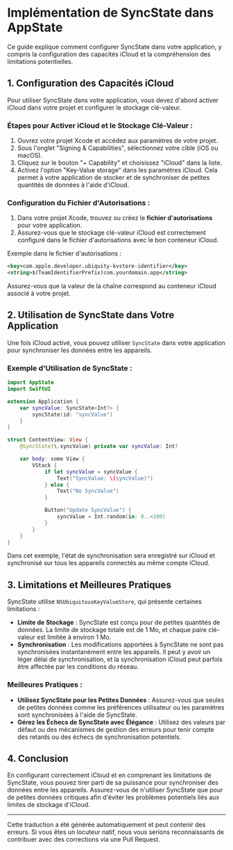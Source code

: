 # Implémentation de SyncState dans AppState

Ce guide explique comment configurer SyncState dans votre application, y compris la configuration des capacités iCloud et la compréhension des limitations potentielles.

## 1. Configuration des Capacités iCloud

Pour utiliser SyncState dans votre application, vous devez d'abord activer iCloud dans votre projet et configurer le stockage clé-valeur.

### Étapes pour Activer iCloud et le Stockage Clé-Valeur :

1. Ouvrez votre projet Xcode et accédez aux paramètres de votre projet.
2. Sous l'onglet "Signing & Capabilities", sélectionnez votre cible (iOS ou macOS).
3. Cliquez sur le bouton "+ Capability" et choisissez "iCloud" dans la liste.
4. Activez l'option "Key-Value storage" dans les paramètres iCloud. Cela permet à votre application de stocker et de synchroniser de petites quantités de données à l'aide d'iCloud.

### Configuration du Fichier d'Autorisations :

1. Dans votre projet Xcode, trouvez ou créez le **fichier d'autorisations** pour votre application.
2. Assurez-vous que le stockage clé-valeur iCloud est correctement configuré dans le fichier d'autorisations avec le bon conteneur iCloud.

Exemple dans le fichier d'autorisations :

```xml
<key>com.apple.developer.ubiquity-kvstore-identifier</key>
<string>$(TeamIdentifierPrefix)com.yourdomain.app</string>
```

Assurez-vous que la valeur de la chaîne correspond au conteneur iCloud associé à votre projet.

## 2. Utilisation de SyncState dans Votre Application

Une fois iCloud activé, vous pouvez utiliser `SyncState` dans votre application pour synchroniser les données entre les appareils.

### Exemple d'Utilisation de SyncState :

```swift
import AppState
import SwiftUI

extension Application {
    var syncValue: SyncState<Int?> {
        syncState(id: "syncValue")
    }
}

struct ContentView: View {
    @SyncState(\.syncValue) private var syncValue: Int?

    var body: some View {
        VStack {
            if let syncValue = syncValue {
                Text("SyncValue: \(syncValue)")
            } else {
                Text("No SyncValue")
            }

            Button("Update SyncValue") {
                syncValue = Int.random(in: 0..<100)
            }
        }
    }
}
```

Dans cet exemple, l'état de synchronisation sera enregistré sur iCloud et synchronisé sur tous les appareils connectés au même compte iCloud.

## 3. Limitations et Meilleures Pratiques

SyncState utilise `NSUbiquitousKeyValueStore`, qui présente certaines limitations :

- **Limite de Stockage** : SyncState est conçu pour de petites quantités de données. La limite de stockage totale est de 1 Mo, et chaque paire clé-valeur est limitée à environ 1 Mo.
- **Synchronisation** : Les modifications apportées à SyncState ne sont pas synchronisées instantanément entre les appareils. Il peut y avoir un léger délai de synchronisation, et la synchronisation iCloud peut parfois être affectée par les conditions du réseau.

### Meilleures Pratiques :

- **Utilisez SyncState pour les Petites Données** : Assurez-vous que seules de petites données comme les préférences utilisateur ou les paramètres sont synchronisées à l'aide de SyncState.
- **Gérez les Échecs de SyncState avec Élégance** : Utilisez des valeurs par défaut ou des mécanismes de gestion des erreurs pour tenir compte des retards ou des échecs de synchronisation potentiels.

## 4. Conclusion

En configurant correctement iCloud et en comprenant les limitations de SyncState, vous pouvez tirer parti de sa puissance pour synchroniser des données entre les appareils. Assurez-vous de n'utiliser SyncState que pour de petites données critiques afin d'éviter les problèmes potentiels liés aux limites de stockage d'iCloud.

---
Cette traduction a été générée automatiquement et peut contenir des erreurs. Si vous êtes un locuteur natif, nous vous serions reconnaissants de contribuer avec des corrections via une Pull Request.
